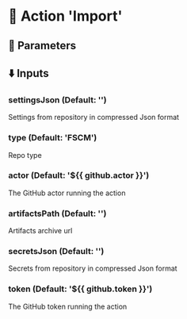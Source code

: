 # :rocket: Action 'Import' 
## :wrench: Parameters 
## :arrow_down: Inputs 
### settingsJson (Default: '') 
 Settings from repository in compressed Json format 

### type (Default: 'FSCM') 
 Repo type 

### actor (Default: '${{ github.actor }}') 
 The GitHub actor running the action 

### artifactsPath (Default: '') 
 Artifacts archive url 

### secretsJson (Default: '') 
 Secrets from repository in compressed Json format 

### token (Default: '${{ github.token }}') 
 The GitHub token running the action 


